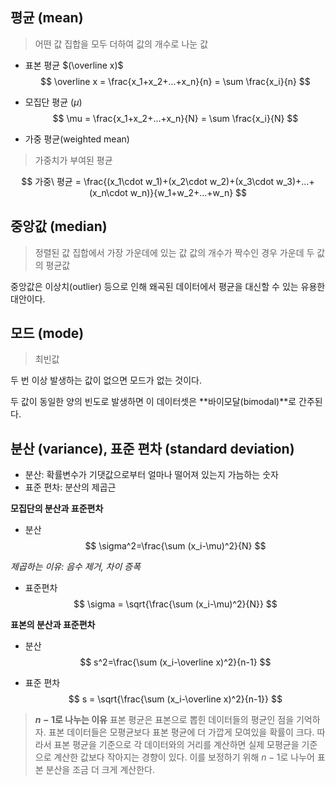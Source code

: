 ## 평균 (mean)
> 어떤 값 집합을 모두 더하여 값의 개수로 나눈 값

- 표본 평균 $(\overline x)$
$$
\overline x = \frac{x_1+x_2+...+x_n}{n} = \sum \frac{x_i}{n}
$$

- 모집단 평균 $(\mu)$
$$
\mu = \frac{x_1+x_2+...+x_n}{N} = \sum \frac{x_i}{N}
$$

- 가중 평균(weighted mean)
> 가중치가 부여된 평균

$$
가중\ 평균 = \frac{(x_1\cdot w_1)+(x_2\cdot w_2)+(x_3\cdot w_3)+...+(x_n\cdot w_n)}{w_1+w_2+...+w_n}
$$

## 중앙값 (median)
> 정렬된 값 집합에서 가장 가운데에 있는 값
> 값의 개수가 짝수인 경우 가운데 두 값의 평균값

중앙값은 이상치(outlier) 등으로 인해 왜곡된 데이터에서 평균을 대신할 수 있는 유용한 대안이다.

## 모드 (mode)
> 최빈값

두 번 이상 발생하는 값이 없으면 모드가 없는 것이다.

두 값이 동일한 양의 빈도로 발생하면 이 데이터셋은 **바이모달(bimodal)**로 간주된다.

## 분산 (variance), 표준 편차 (standard deviation)
- 분산: 확률변수가 기댓값으로부터 얼마나 떨어져 있는지 가늠하는 숫자
- 표준 편차: 분산의 제곱근

**모집단의 분산과 표준편차**
- 분산
$$
\sigma^2=\frac{\sum (x_i-\mu)^2}{N}
$$

*제곱하는 이유: 음수 제거, 차이 증폭*

- 표준편차
$$
\sigma = \sqrt{\frac{\sum (x_i-\mu)^2}{N}}
$$

**표본의 분산과 표준편차**
- 분산
$$
s^2=\frac{\sum (x_i-\overline x)^2}{n-1}
$$

- 표준 편차
$$
s = \sqrt{\frac{\sum (x_i-\overline x)^2}{n-1}}
$$

> **$n-1$로 나누는 이유**
표본 평균은 표본으로 뽑힌 데이터들의 평균인 점을 기억하자. 표본 데이터들은 모평균보다 표본 평균에 더 가깝게 모여있을 확률이 크다.
따라서 표본 평균을 기준으로 각 데이터와의 거리를 계산하면 실제 모평균을 기준으로 계산한 값보다 작아지는 경향이 있다.
이를 보정하기 위해 $n-1$로 나누어 표본 분산을 조금 더 크게 계산한다.